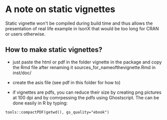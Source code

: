 # A note on static vignettes

Static vignette won't be compiled during build time and thus allows the presentation of real life example in IsoriX that would be too long for CRAN or users otherwise.

## How to make static vignettes?

* just paste the html or pdf in the folder vignette in the package and copy the Rmd file after renaming it sources_for_nameofthevignette.Rmd in inst/doc/

* create the asis file (see pdf in this folder for how to)

* if vignettes are pdfs, you can reduce their size by creating png pictures at 100 dpi and by comrpessing the pdfs using Ghostscript. The can be done easily in R by typing:

```{r}
tools::compactPDF(getwd(), gs_quality="ebook")
```


